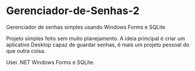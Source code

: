 # Gerenciador-de-Senhas-2
Gerenciador de senhas simples usando Windows Forms e SQLite

Projeto simples feito sem muito planejamento. A ideia principal é criar um aplicativo Desktop capaz de guardar senhas, é mais um projeto pessoal do que outra coisa.

Usei .NET Windows Forms e SQLite.
